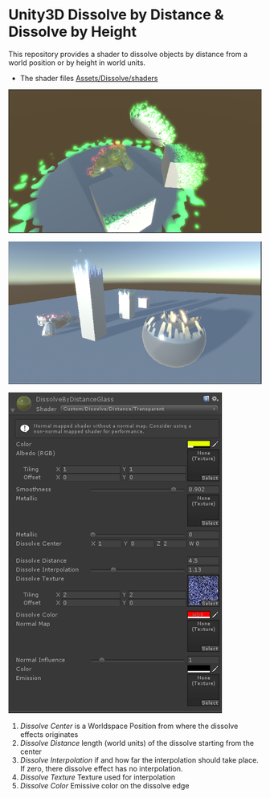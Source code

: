 # Unity3D Dissolve by Distance & Dissolve by Height

This repository provides a shader to dissolve objects by distance from a world position or by height in world units.   

* The shader files [Assets/Dissolve/shaders](Assets/Dissolve/shaders)

![Demo](screenshot.png)

![Demo](screenshot_height.png)

![Material Setup](material_setup.png)

1. _Dissolve Center_ is a Worldspace Position from where the dissolve effects originates
2. _Dissolve Distance_ length (world units) of the dissolve starting from the center 
3. _Dissolve Interpolation_ if and how far the interpolation should take place. If zero, there dissolve effect has no interpolation. 
4. _Dissolve Texture_ Texture used for interpolation
5. _Dissolve Color_ Emissive color on the dissolve edge